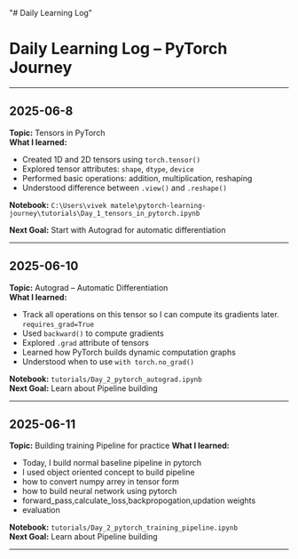 "# Daily Learning Log" 
# Daily Learning Log – PyTorch Journey

---

##  2025-06-8

**Topic:** Tensors in PyTorch  
**What I learned:**
- Created 1D and 2D tensors using `torch.tensor()`
- Explored tensor attributes: `shape`, `dtype`, `device`
- Performed basic operations: addition, multiplication, reshaping
- Understood difference between `.view()` and `.reshape()`

**Notebook:** `C:\Users\vivek matele\pytorch-learning-journey\tutorials\Day_1_tensors_in_pytorch.ipynb`  

**Next Goal:** Start with Autograd for automatic differentiation

---

##  2025-06-10

**Topic:** Autograd – Automatic Differentiation  
**What I learned:**
- Track all operations on this tensor so I can compute its gradients   later. `requires_grad=True`
- Used `backward()` to compute gradients
- Explored `.grad` attribute of tensors
- Learned how PyTorch builds dynamic computation graphs
- Understood when to use `with torch.no_grad()`

**Notebook:** `tutorials/Day_2_pytorch_autograd.ipynb`  
**Next Goal:** Learn about Pipeline building 

---

##  2025-06-11

**Topic:** Building training Pipeline for practice
**What I learned:**
- Today, I build normal baseline pipeline in pytorch
- I used object oriented concept to build pipeline
- how to convert numpy arrey in tensor form
- how to build neural network using pytorch
- forward_pass,calculate_loss,backpropogation,updation weights
- evaluation 

**Notebook:** `tutorials/Day_2_pytorch_training_pipeline.ipynb`  
**Next Goal:** Learn about Pipeline building 

---
